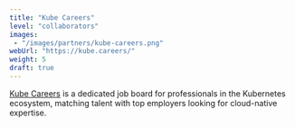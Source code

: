 ```yaml
---
title: "Kube Careers"
level: "collaborators"
images:
 - "/images/partners/kube-careers.png"
webUrl: "https://kube.careers/"
weight: 5
draft: true
---
```


[Kube Careers](https://kube.careers/) is a dedicated job board for professionals in the Kubernetes ecosystem, matching talent with top employers looking for cloud-native expertise.

